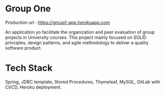 # Group One

Production url : https://group1-app.herokuapp.com

An application yo facilitate the organization and peer evaluation of group projects in University courses. This project mainly focused on SOLID principles, design patterns, and agile methodology to deliver a quality software product. 

# Tech Stack 
Spring, JDBC template, Stored Procedures, Thymeleaf, MySQL, GitLab with CI/CD, Heroku deployment.
